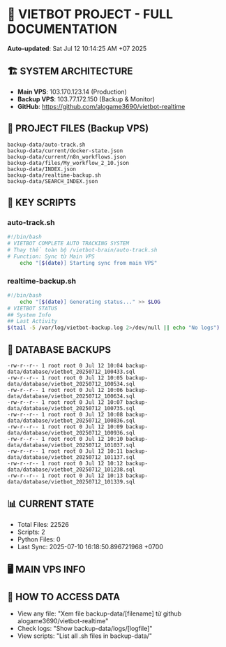 # 🤖 VIETBOT PROJECT - FULL DOCUMENTATION
**Auto-updated**: Sat Jul 12 10:14:25 AM +07 2025

## 🏗️ SYSTEM ARCHITECTURE
- **Main VPS**: 103.170.123.14 (Production)
- **Backup VPS**: 103.77.172.150 (Backup & Monitor)
- **GitHub**: https://github.com/alogame3690/vietbot-realtime

## 📁 PROJECT FILES (Backup VPS)
```
backup-data/auto-track.sh
backup-data/current/docker-state.json
backup-data/current/n8n_workflows.json
backup-data/files/My_workflow_2_10.json
backup-data/INDEX.json
backup-data/realtime-backup.sh
backup-data/SEARCH_INDEX.json
```

## 🔧 KEY SCRIPTS
### auto-track.sh
```bash
#!/bin/bash
# VIETBOT COMPLETE AUTO TRACKING SYSTEM
# Thay thế toàn bộ /vietbot-brain/auto-track.sh
# Function: Sync từ Main VPS
    echo "[$(date)] Starting sync from main VPS"
```
### realtime-backup.sh
```bash
#!/bin/bash
    echo "[$(date)] Generating status..." >> $LOG
# VIETBOT STATUS
## System Info
## Last Activity
$(tail -5 /var/log/vietbot-backup.log 2>/dev/null || echo "No logs")
```

## 💾 DATABASE BACKUPS
```
-rw-r--r-- 1 root root 0 Jul 12 10:04 backup-data/database/vietbot_20250712_100433.sql
-rw-r--r-- 1 root root 0 Jul 12 10:05 backup-data/database/vietbot_20250712_100534.sql
-rw-r--r-- 1 root root 0 Jul 12 10:06 backup-data/database/vietbot_20250712_100634.sql
-rw-r--r-- 1 root root 0 Jul 12 10:07 backup-data/database/vietbot_20250712_100735.sql
-rw-r--r-- 1 root root 0 Jul 12 10:08 backup-data/database/vietbot_20250712_100836.sql
-rw-r--r-- 1 root root 0 Jul 12 10:09 backup-data/database/vietbot_20250712_100936.sql
-rw-r--r-- 1 root root 0 Jul 12 10:10 backup-data/database/vietbot_20250712_101037.sql
-rw-r--r-- 1 root root 0 Jul 12 10:11 backup-data/database/vietbot_20250712_101137.sql
-rw-r--r-- 1 root root 0 Jul 12 10:12 backup-data/database/vietbot_20250712_101238.sql
-rw-r--r-- 1 root root 0 Jul 12 10:13 backup-data/database/vietbot_20250712_101339.sql
```

## 📊 CURRENT STATE
- Total Files: 22526
- Scripts: 2
- Python Files: 0
- Last Sync: 2025-07-10 16:18:50.896721968 +0700

## 🖥️ MAIN VPS INFO


## 🚨 HOW TO ACCESS DATA
- View any file: "Xem file backup-data/[filename] từ github alogame3690/vietbot-realtime"
- Check logs: "Show backup-data/logs/[logfile]"
- View scripts: "List all .sh files in backup-data/"
